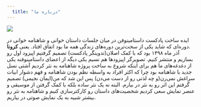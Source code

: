 ```yaml
---
  title: "درباره ما"
---
```

![](/images/iman.png)  

ایده ساخت پادکست داستامینوفن در میان جلسات داستان خوانی و شاهنامه خوانی در دوره‌ای که شاید یکی از سخت‌ترین دوره‌های زندگی همه ما بود اتفاق افتاد. یعنی **کرونا**.  
آذر ماه ۱۳۹۸ بود که با کمک اصلان(تدوینگر پادکست) تصمیم گرفتیم اپیزود اول رو بسازیم و منتشر کنیم.  تصویرگر اپیزودها هم نسیم یکی دیگه از اعضای داستامینوفنه
یکی از دغدغه‌های ما هم برای  اینکه شروع به ساخت پروژه شاهنامه به نثر کردیم آشتی نسل جدید با شاهنامه بود چرا که اکثر افراد به واسطه نظم بودن شاهنامه و فهم دشوار ابیات سراغش نمی‌رن(و چه لذتی رو از دست می‌دن) 
پس این شد که من(ایمان نجیمی) تصمیم گرفتم این اثر رو به نثر در بیارم. البته نه یک نثر ساده بلکه با کمک گرفتن از موسیقی و عنصر نمایش سعی کردیم شخصیت‌های داستان رو کارکترسازی کنیم و شاهنامه به نثر رو بیشتر شبیه به یک نمایش صوتی در بیاریم.




